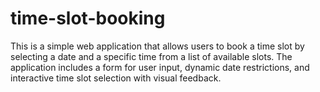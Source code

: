 # time-slot-booking
This is a simple web application that allows users to book a time slot by selecting a date and a specific time from a list of available slots. The application includes a form for user input, dynamic date restrictions, and interactive time slot selection with visual feedback.
